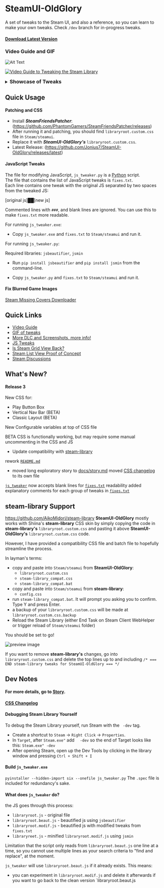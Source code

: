 # SteamUI-OldGlory

A set of tweaks to the Steam UI, and also a reference, so you can learn to make your own tweaks. Check `/dev` branch for in-progress tweaks.

#### [Download Latest Version](https://github.com/Jonius7/SteamUI-OldGlory/releases/latest)

### Video Guide and GIF

<img src="https://media.giphy.com/media/ehn6NIV3ZzVWaLyiDv/giphy.gif" alt="Alt Text" style="zoom:95%;" />

[<img src="https://i.imgur.com/2TZn4ET.png" alt="Video Guide to Tweaking the Steam Library"/>](https://www.youtube.com/watch?v=7_3e9j8FFv8)

<details>
    <summary><h3 style="display: inline; margin: 0; padding: 0;">Showcase of Tweaks</h3></summary><br>
    Condensed sidebar buttons <br>
    <img src="https://i.imgur.com/YDCDMD1.png" alt="img" style="zoom: 40%;" /> <br><br>
    Show more games <br>
    <img src="https://i.imgur.com/c0AJnsn.png" alt="Show more games" style="zoom: 55%;" /> <br><br>
    Fix blurred images <br>
    <img src="https://media.giphy.com/media/YIKhhaK166Iynrcer8/giphy.gif" alt="Fix blurred images" style="zoom: 100%;" /> <br><br>
    Improved game page layout <br>
    <img src="https://i.imgur.com/7UvT6OX.png" alt="Fix blurred images" style="zoom: 50%;" /> <br><br>
    Show more DLC and screenshots <br>
    <img src="https://media.giphy.com/media/cbPuBtJ1ez2v55SptR/giphy.gif" alt="Show more DLC" style="zoom:80%;" /> <br><br>
    Play bar moved up into box <br>
    <img src="https://i.imgur.com/HrgBUPl.png" alt="Play bar moved up into box" style="zoom:80%;"


​    

 



</details>





## Quick Usage

#### Patching and CSS

- Install **_SteamFriendsPatcher_**: (https://github.com/PhantomGamers/SteamFriendsPatcher/releases)
- After running it and patching, you should find `libraryroot.custom.css` file in `Steam/steamui`.
- Replace it with **_SteamUI-OldGlory's_** `libraryroot.custom.css`.
- Latest Release: (https://github.com/Jonius7/SteamUI-OldGlory/releases/latest)

#### JavaScript Tweaks

The file for modifying JavaScript, `js_tweaker.py` is a [Python](https://www.python.org/downloads/ "Python Downloads Page") script. \
The file that contains the list of JavaScript tweaks is `fixes.txt`.\
Each line contains one tweak with the original JS separated by two spaces from the tweaked JS: 

[original js]&#9608;&#9608;[new js] 

Commented lines with `###`, and blank lines are ignored. You can use this to make `fixes.txt` more readable.

For running `js_tweaker.exe`: 

- Copy `js_tweaker.exe` and `fixes.txt` to `Steam/steamui` and run it.

For running `js_tweaker.py`:

Required libraries: `jsbeautifier`, `jsmin`

- Run `pip install jsbeautifier` and `pip install jsmin` from the command-line.

- Copy `js_tweaker.py` and `fixes.txt` to `Steam/steamui` and run it.

#### Fix Blurred Game Images

[Steam Missing Covers Downloader](https://github.com/Jonius7/steam-missing-covers-downloader/releases/tag/new-format-fix)



## Quick Links

- [Video Guide](https://www.youtube.com/watch?v=7_3e9j8FFv8)
- [GIF of tweaks](https://gyazo.com/38d0101b493741501697b4a0f5f0818f)
- [More DLC and Screenshots, more info!](https://imgur.com/a/3WTdrXP)
- [JS Tweaks](https://imgur.com/a/mL4QNYB)
- [Is Steam Grid View Back?](https://imgur.com/gallery/qcIHx0l)
- [Steam List View Proof of Concept](https://imgur.com/a/ZqvqrkR)
- [Steam Discussions](https://steamcommunity.com/discussions/forum/0/2451595019863406679/)



## What's New?

#### Release 3

New CSS for:

- Play Button Box
- Vertical Nav Bar (BETA)
- Classic Layout (BETA)

New Configurable variables at top of CSS file

BETA CSS is functionally working, but may require some manual uncommenting in the CSS and JS

- Update compatibility with [steam-library](https://github.com/AikoMidori/steam-library)

rework [`README.md`](README.md)

- moved long exploratory story to [docs/story.md](docs/story.md)
  moved [CSS changelog](docs/CSS%20Changelog.md) to its own file

[`js_tweaker`](js_tweaker) now accepts blank lines for [`fixes.txt`](fixes.txt) readability
added explanatory comments for each group of tweaks in [`fixes.txt`](fixes.txt)



## steam-library Support

https://github.com/AikoMidori/steam-library
**SteamUI-OldGlory** mostly works with Shiina's **steam-library** CSS skin by simply copying the code in **steam-library's** `libraryroot.custom.css` and pasting it above **SteamUI-OldGlory's** `libraryroot.custom.css` code. 

However, I have provided a compatibility CSS file and batch file to hopefully streamline the process.

In layman's terms:

- copy and paste into `Steam/steamui` from **SteamUI-OldGlory**: 
  - `libraryroot.custom.css`
  - `steam-library_compat.css` 
  - `steam-library_compat.bat` 
- copy and paste into `Steam/steamui` from **steam-library**:
  - `config.css` 
- run `steam-library_compat.bat`. It will prompt you asking you to confirm. Type Y and press Enter.
- a backup of your `libraryroot.custom.css` will be made at `libraryroot.custom.css.backup`
- Reload the Steam Library (either End Task on Steam Client WebHelper or trigger reload of `Steam/steamui` folder)

You should be set to go!

![preview image](https://i.imgur.com/4gWzhj9.png)

If you want to remove **steam-library's** changes, go into `libraryroot.custom.css` and delete the top lines up to and including `/* === END steam-library tweaks for SteamUI-OldGlory === */`

## Dev Notes

#### For more details, go to [Story](docs/story.md).

#### [CSS Changelog](docs/CSS%20Changelog.md)

#### Debugging Steam Library Yourself

To debug the Steam Library yourself, run Steam with the ` -dev` tag.

- Create a shortcut to `Steam` -> `Right Click` -> `Properties`.
- In `Target`, after `Steam.exe"` add `  -dev` so the end of Target looks like this: `Steam.exe" -dev`
- After opening Steam, open up the Dev Tools by clicking in the library window and pressing `Ctrl + Shift + I`

#### Build `js_tweaker.exe`

`pyinstaller --hidden-import six --onefile js_tweaker.py`
The `.spec` file is included for redundancy's sake.

#### What does `js_tweaker` do?

the JS goes through this process:

- `libraryroot.js` - original file
- `libraryroot.beaut.js` - beautified js using `jsbeautifier`
- `libraryroot.modif.js` - beautified js with modified tweaks from `fixes.txt`
- `libraryreet.js` - minified `libraryroot.modif.js` using `jsmin`

Limitation that the script only reads from `libraryroot.beaut.js` one line at a time, so you cannot use multiple lines as your search criteria to "find and replace", at the moment.

`js_tweaker` will use `libraryroot.beaut.js` if it already exists. This means:

- you can experiment in `libraryroot.modif.js` and delete it afterwards if you want to go back to the clean version `libraryroot.beaut.js
